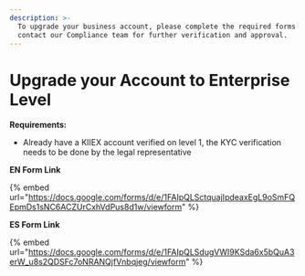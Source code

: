 ```yaml
---
description: >-
  To upgrade your business account, please complete the required forms and
  contact our Compliance team for further verification and approval.
---
```


# Upgrade your Account to Enterprise Level

**Requirements:**

* Already have a KIIEX account verified on level 1, the KYC verification needs to be done by the legal representative

**EN Form Link**

{% embed url="https://docs.google.com/forms/d/e/1FAIpQLSctquajIpdeaxEgL9oSmFQEpmDs1sNC6ACZUrCxhVdPus8d1w/viewform" %}

**ES Form Link**

{% embed url="https://docs.google.com/forms/d/e/1FAIpQLSdugVWI9KSda6x5bQuA3erW_u8s2QDSFc7oNRANQjfVnbqjeg/viewform" %}
